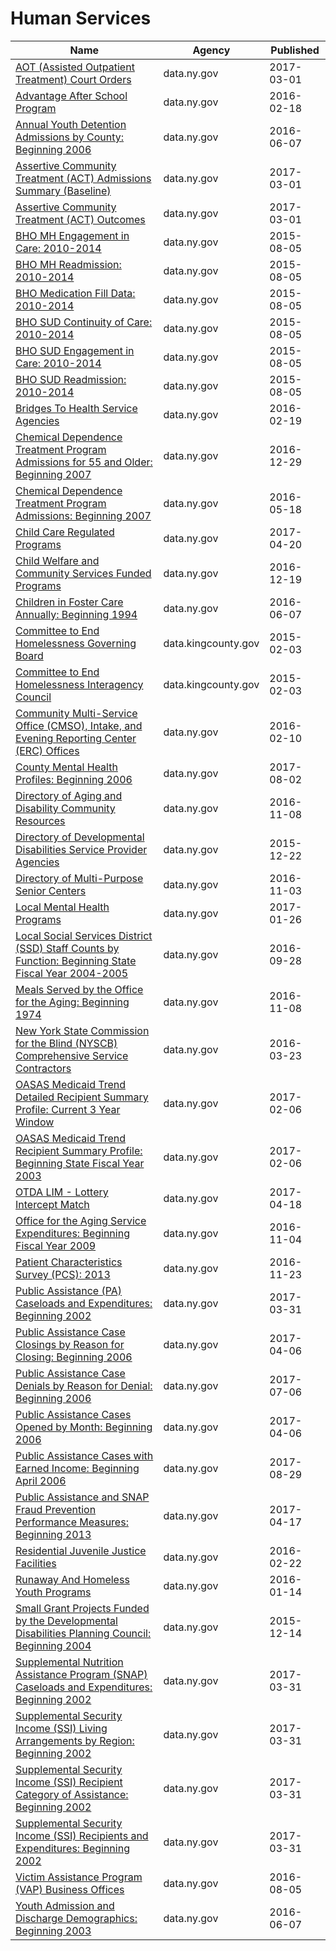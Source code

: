 # Human Services

Name | Agency | Published
---- | ---- | ---------
[AOT (Assisted Outpatient Treatment) Court Orders](../socrata/r4sv-k333.md) | data.ny.gov | 2017-03-01
[Advantage After School Program](../socrata/ae9a-zs4q.md) | data.ny.gov | 2016-02-18
[Annual Youth Detention Admissions by County: Beginning 2006](../socrata/ybg9-s6bm.md) | data.ny.gov | 2016-06-07
[Assertive Community Treatment (ACT) Admissions Summary (Baseline)](../socrata/x5gj-r3vh.md) | data.ny.gov | 2017-03-01
[Assertive Community Treatment (ACT) Outcomes](../socrata/rbfa-c2cy.md) | data.ny.gov | 2017-03-01
[BHO MH Engagement in Care: 2010-2014](../socrata/83a4-b7r2.md) | data.ny.gov | 2015-08-05
[BHO MH Readmission: 2010-2014](../socrata/inhb-jgj2.md) | data.ny.gov | 2015-08-05
[BHO Medication Fill Data: 2010-2014](../socrata/cc9j-4ujx.md) | data.ny.gov | 2015-08-05
[BHO SUD Continuity of Care: 2010-2014](../socrata/58ew-qhce.md) | data.ny.gov | 2015-08-05
[BHO SUD Engagement in Care: 2010-2014](../socrata/y8rt-xmjq.md) | data.ny.gov | 2015-08-05
[BHO SUD Readmission: 2010-2014](../socrata/mki6-ies9.md) | data.ny.gov | 2015-08-05
[Bridges To Health Service Agencies](../socrata/8kxa-52ch.md) | data.ny.gov | 2016-02-19
[Chemical Dependence Treatment Program Admissions for 55 and Older: Beginning 2007](../socrata/5xvm-4zc6.md) | data.ny.gov | 2016-12-29
[Chemical Dependence Treatment Program Admissions: Beginning 2007](../socrata/ngbt-9rwf.md) | data.ny.gov | 2016-05-18
[Child Care Regulated Programs](../socrata/cb42-qumz.md) | data.ny.gov | 2017-04-20
[Child Welfare and Community Services Funded Programs](../socrata/ahjq-dbec.md) | data.ny.gov | 2016-12-19
[Children in Foster Care Annually: Beginning 1994](../socrata/hfc5-3hsu.md) | data.ny.gov | 2016-06-07
[Committee to End Homelessness Governing Board](../socrata/7b9m-uffr.md) | data.kingcounty.gov | 2015-02-03
[Committee to End Homelessness Interagency Council](../socrata/6k9f-34ds.md) | data.kingcounty.gov | 2015-02-03
[Community Multi-Service Office (CMSO), Intake, and Evening Reporting Center (ERC) Offices](../socrata/2vv4-9c5e.md) | data.ny.gov | 2016-02-10
[County Mental Health Profiles: Beginning 2006](../socrata/xgig-n5ch.md) | data.ny.gov | 2017-08-02
[Directory of Aging and Disability Community Resources](../socrata/jwv3-3scj.md) | data.ny.gov | 2016-11-08
[Directory of Developmental Disabilities Service Provider Agencies](../socrata/ieqx-cqyk.md) | data.ny.gov | 2015-12-22
[Directory of Multi-Purpose Senior Centers](../socrata/t4ba-giyx.md) | data.ny.gov | 2016-11-03
[Local Mental Health Programs](../socrata/6nvr-tbv8.md) | data.ny.gov | 2017-01-26
[Local Social Services District (SSD) Staff Counts by Function: Beginning State Fiscal Year 2004-2005](../socrata/rcn6-yg9v.md) | data.ny.gov | 2016-09-28
[Meals Served by the Office for the Aging: Beginning 1974](../socrata/uhw9-gyvi.md) | data.ny.gov | 2016-11-08
[New York State Commission for the Blind (NYSCB) Comprehensive Service Contractors](../socrata/gthh-7nri.md) | data.ny.gov | 2016-03-23
[OASAS Medicaid Trend Detailed Recipient Summary Profile: Current 3 Year Window](../socrata/hrsh-6vzi.md) | data.ny.gov | 2017-02-06
[OASAS Medicaid Trend Recipient Summary Profile: Beginning State Fiscal Year 2003](../socrata/g4vm-hyyi.md) | data.ny.gov | 2017-02-06
[OTDA LIM - Lottery Intercept Match](../socrata/xbdb-nzds.md) | data.ny.gov | 2017-04-18
[Office for the Aging Service Expenditures: Beginning Fiscal Year 2009](../socrata/7sw8-sdsd.md) | data.ny.gov | 2016-11-04
[Patient Characteristics Survey (PCS): 2013](../socrata/ck8p-rrj5.md) | data.ny.gov | 2016-11-23
[Public Assistance (PA) Caseloads and Expenditures: Beginning 2002](../socrata/42wv-qbv6.md) | data.ny.gov | 2017-03-31
[Public Assistance Case Closings by Reason for Closing: Beginning 2006](../socrata/4x9s-7y8g.md) | data.ny.gov | 2017-04-06
[Public Assistance Case Denials by Reason for Denial: Beginning 2006](../socrata/tyyj-jgv5.md) | data.ny.gov | 2017-07-06
[Public Assistance Cases Opened by Month: Beginning 2006](../socrata/fivj-j6mz.md) | data.ny.gov | 2017-04-06
[Public Assistance Cases with Earned Income: Beginning April 2006](../socrata/5mdi-3rq9.md) | data.ny.gov | 2017-08-29
[Public Assistance and SNAP Fraud Prevention Performance Measures: Beginning 2013](../socrata/uubd-eei2.md) | data.ny.gov | 2017-04-17
[Residential Juvenile Justice Facilities](../socrata/jn2j-7x6a.md) | data.ny.gov | 2016-02-22
[Runaway And Homeless Youth Programs](../socrata/q88j-j2mi.md) | data.ny.gov | 2016-01-14
[Small Grant Projects Funded by the Developmental Disabilities Planning Council: Beginning 2004](../socrata/3rdq-5smg.md) | data.ny.gov | 2015-12-14
[Supplemental Nutrition Assistance Program (SNAP) Caseloads and Expenditures: Beginning 2002](../socrata/dq6j-8u8z.md) | data.ny.gov | 2017-03-31
[Supplemental Security Income (SSI) Living Arrangements by Region: Beginning 2002](../socrata/iuu6-qurh.md) | data.ny.gov | 2017-03-31
[Supplemental Security Income (SSI) Recipient Category of Assistance: Beginning 2002](../socrata/959f-28y9.md) | data.ny.gov | 2017-03-31
[Supplemental Security Income (SSI) Recipients and Expenditures: Beginning 2002](../socrata/kym4-b5dg.md) | data.ny.gov | 2017-03-31
[Victim Assistance Program (VAP) Business Offices](../socrata/wykp-id5i.md) | data.ny.gov | 2016-08-05
[Youth Admission and Discharge Demographics: Beginning 2003](../socrata/9vgs-jnha.md) | data.ny.gov | 2016-06-07

